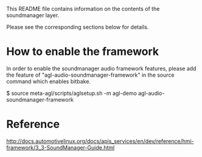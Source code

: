 This README file contains information on the contents of the
soundmanager layer.

Please see the corresponding sections below for details.

How to enable the framework
=================
In order to enable the soundmanager audio framework features,
please add the feature of "agl-audio-soundmanager-framework"
in the source command which enables bitbake.

$ source meta-agl/scripts/aglsetup.sh -m <machine> agl-demo agl-audio-soundmanager-framework


Reference
=================
http://docs.automotivelinux.org/docs/apis_services/en/dev/reference/hmi-framework/3_3-SoundManager-Guide.html

